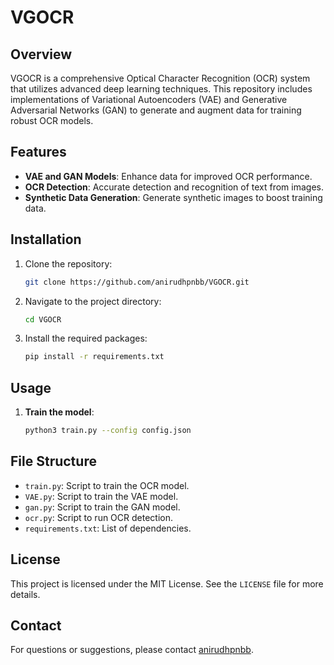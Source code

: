 # VGOCR

## Overview

VGOCR is a comprehensive Optical Character Recognition (OCR) system that utilizes advanced deep learning techniques. This repository includes implementations of Variational Autoencoders (VAE) and Generative Adversarial Networks (GAN) to generate and augment data for training robust OCR models.

## Features

- **VAE and GAN Models**: Enhance data for improved OCR performance.
- **OCR Detection**: Accurate detection and recognition of text from images.
- **Synthetic Data Generation**: Generate synthetic images to boost training data.

## Installation

1. Clone the repository:
   ```bash
   git clone https://github.com/anirudhpnbb/VGOCR.git
   ```
2. Navigate to the project directory:
   ```bash
   cd VGOCR
   ```
3. Install the required packages:
   ```bash
   pip install -r requirements.txt
   ```

## Usage

1. **Train the model**:
   ```bash
   python3 train.py --config config.json
   ```

## File Structure

- `train.py`: Script to train the OCR model.
- `VAE.py`: Script to train the VAE model.
- `gan.py`: Script to train the GAN model.
- `ocr.py`: Script to run OCR detection.
- `requirements.txt`: List of dependencies.

## License

This project is licensed under the MIT License. See the `LICENSE` file for more details.

## Contact

For questions or suggestions, please contact [anirudhpnbb](https://github.com/anirudhpnbb).